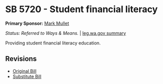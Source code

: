 # SB 5720 - Student financial literacy
**Primary Sponsor:** [Mark Mullet](/person/leg/mark.mullet.md)

*Status: Referred to Ways & Means.* | [leg.wa.gov summary](https://app.leg.wa.gov/billsummary?BillNumber=5720&Year=2021)

Providing student financial literacy education.

## Revisions
* [Original Bill](1/)
* [Substitute Bill](S/)